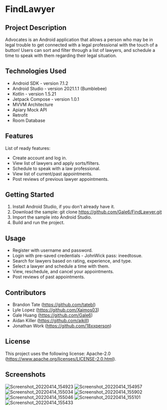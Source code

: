 # FindLawyer

## Project Description
Advocates is an Android application that allows a person who may be in legal trouble to get connected with a legal professional with the touch of
a button! Users can sort and filter through a list of lawyers, and schedule a time to speak with them regarding their legal situation.

## Technologies Used

* Android SDK - version 7.1.2
* Android Studio - version 2021.1.1 (Bumblebee)
* Kotlin - version 1.5.21
* Jetpack Compose - version 1.0.1
* MVVM Architecture
* Apiary Mock API
* Retrofit
* Room Database

## Features
List of ready features:
* Create account and log in.
* View list of lawyers and apply sorts/filters.
* Schedule to speak with a law professional.
* View list of current/past appointments.
* Post reviews of previous lawyer appointments.

## Getting Started
1. Install Android Studio, if you don't already have it.
2. Download the sample: git clone https://github.com/Gale6/FindLawyer.git
3. Import the sample into Android Studio.
4. Build and run the project.

## Usage
* Register with username and password.
* Login with pre-saved credentials - JohnWick   pass: ineedtosue.
* Search for lawyers based on rating, experience, and type.
* Select a lawyer and schedule a time with them.
* View, reschedule, and cancel your appointments.
* Post reviews of past appointments.

## Contributors
* Brandon Tate (<https://github.com/tatebl>)
* Lyle Lopez (<https://github.com/Xaimos03>)
* Gale Huang (<https://github.com/Gale6>)
* Aidan Killer (<https://github.com/aikill>)
* Jonathan Work (<https://github.com/18xxperson>)


## License

This project uses the following license: Apache-2.0 (<https://www.apache.org/licenses/LICENSE-2.0.html>).
## Screenshots

![Screenshot_20220414_154923](https://user-images.githubusercontent.com/99564293/163466293-c823cc9f-e6bd-47a8-8101-549fc708b922.png)
![Screenshot_20220414_154957](https://user-images.githubusercontent.com/99564293/163466302-dfc82293-8a08-4940-81cd-10c03da42e6c.png)
![Screenshot_20220414_155034](https://user-images.githubusercontent.com/99564293/163466352-8ffabf46-2626-47e5-9eaf-bc7282b978c3.png)
![Screenshot_20220414_155902](https://user-images.githubusercontent.com/99564293/163466515-c7eb798e-9f70-4abd-8d3b-1eb2803230d6.png)
![Screenshot_20220414_155046](https://user-images.githubusercontent.com/99564293/163466354-9de36628-c723-43a5-8d25-011f2904d2f9.png)
![Screenshot_20220414_155101](https://user-images.githubusercontent.com/99564293/163466360-b0002be7-7fa0-44e3-994f-680b9a3c8ede.png)
![Screenshot_20220414_155433](https://user-images.githubusercontent.com/99564293/163466376-6f115e1b-ab12-4b24-b637-e2e052acf438.png)
